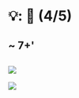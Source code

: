 # 💡: 🏢 (4/5)

~ 7+'
--
[![](https://upload.wikimedia.org/wikipedia/de/thumb/2/24/Logo_Swisscom.svg/1024px-Logo_Swisscom.svg.png)](https://de.wikipedia.org/wiki/Datei:Logo_Swisscom.svg)
--
[![](https://upload.wikimedia.org/wikipedia/commons/thumb/3/3a/Yahoo%21_%282019%29.svg/1280px-Yahoo%21_%282019%29.svg.png)](https://commons.wikimedia.org/wiki/File:Yahoo!_(2019).svg)